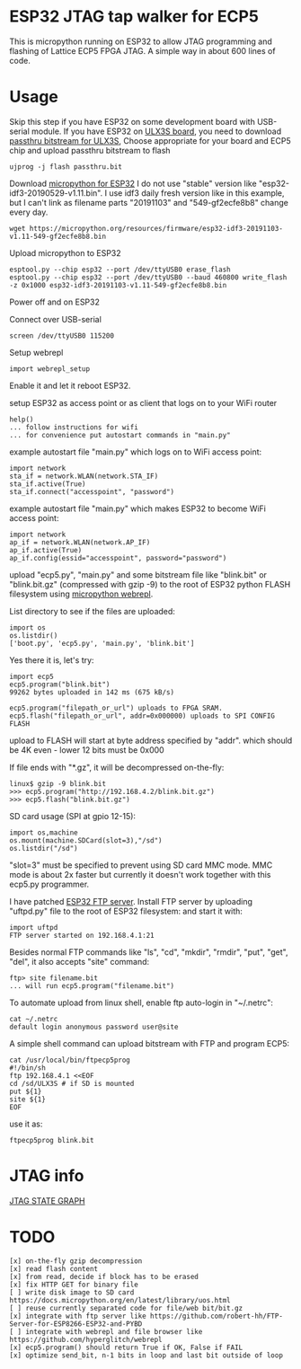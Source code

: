 # ESP32 JTAG tap walker for ECP5

This is micropython running on ESP32 to allow
JTAG programming and flashing of Lattice ECP5 FPGA JTAG.
A simple way in about 600 lines of code.

# Usage

Skip this step if you have ESP32 on some development board with USB-serial module.
If you have ESP32 on [ULX3S board](https://github.com/emard/ulx3s), you need to 
download [passthru bitstream for ULX3S](https://github.com/emard/ulx3s-bin/tree/master/fpga/passthru),
Choose appropriate for your board and ECP5 chip and upload passthru bitstream to flash

    ujprog -j flash passthru.bit

Download [micropython for ESP32](https://micropython.org/download#esp32)
I do not use "stable" version like "esp32-idf3-20190529-v1.11.bin".
I use idf3 daily fresh version like in this example, but I can't link
as filename parts "20191103" and "549-gf2ecfe8b8" change every day. 

    wget https://micropython.org/resources/firmware/esp32-idf3-20191103-v1.11-549-gf2ecfe8b8.bin

Upload micropython to ESP32

    esptool.py --chip esp32 --port /dev/ttyUSB0 erase_flash
    esptool.py --chip esp32 --port /dev/ttyUSB0 --baud 460800 write_flash -z 0x1000 esp32-idf3-20191103-v1.11-549-gf2ecfe8b8.bin

Power off and on ESP32

Connect over USB-serial

    screen /dev/ttyUSB0 115200

Setup webrepl

    import webrepl_setup

Enable it and let it reboot ESP32.

setup ESP32 as access point
or as client that logs on to your WiFi router

    help()
    ... follow instructions for wifi
    ... for convenience put autostart commands in "main.py"

example autostart file "main.py" which logs on to WiFi access point:

    import network
    sta_if = network.WLAN(network.STA_IF)
    sta_if.active(True)
    sta_if.connect("accesspoint", "password")

example autostart file "main.py" which makes ESP32 to become WiFi access point:

    import network
    ap_if = network.WLAN(network.AP_IF)
    ap_if.active(True)
    ap_if.config(essid="accesspoint", password="password")

upload "ecp5.py", "main.py" and some bitstream file like "blink.bit" or
"blink.bit.gz" (compressed with gzip -9) to
the root of ESP32 python FLASH filesystem
using [micropython webrepl](http://micropython.org/webrepl).

List directory to see if the files are uploaded:

    import os
    os.listdir()
    ['boot.py', 'ecp5.py', 'main.py', 'blink.bit']

Yes there it is, let's try:

    import ecp5
    ecp5.program("blink.bit") 
    99262 bytes uploaded in 142 ms (675 kB/s)

    ecp5.program("filepath_or_url") uploads to FPGA SRAM.
    ecp5.flash("filepath_or_url", addr=0x000000) uploads to SPI CONFIG FLASH

upload to FLASH will start at byte address specified by "addr".
which should be 4K even - lower 12 bits must be 0x000

If file ends with "*.gz", it will be decompressed on-the-fly:

    linux$ gzip -9 blink.bit
    >>> ecp5.program("http://192.168.4.2/blink.bit.gz")
    >>> ecp5.flash("blink.bit.gz")

SD card usage (SPI at gpio 12-15):

    import os,machine
    os.mount(machine.SDCard(slot=3),"/sd")
    os.listdir("/sd")

"slot=3" must be specified to prevent using SD card MMC mode.
MMC mode is about 2x faster but currently it doesn't work together
with this ecp5.py programmer.

I have patched [ESP32 FTP
server](https://github.com/emard/FTP-Server-for-ESP8266-ESP32-and-PYBD).
Install FTP server by uploading "uftpd.py" file to the root of ESP32 filesystem:
and start it with:

    import uftpd
    FTP server started on 192.168.4.1:21

Besides normal FTP commands like "ls", "cd", "mkdir", "rmdir", "put", "get", "del",
it also accepts "site" command:

    ftp> site filename.bit
    ... will run ecp5.program("filename.bit")

To automate upload from linux shell,
enable ftp auto-login in "~/.netrc":

    cat ~/.netrc
    default login anonymous password user@site

A simple shell command can upload bitstream
with FTP and program ECP5:

    cat /usr/local/bin/ftpecp5prog
    #!/bin/sh
    ftp 192.168.4.1 <<EOF
    cd /sd/ULX3S # if SD is mounted
    put ${1}
    site ${1}
    EOF

use it as:

    ftpecp5prog blink.bit

# JTAG info

[JTAG STATE GRAPH](https://www.xjtag.com/about-jtag/jtag-a-technical-overview/tap_state_machine1)

# TODO

    [x] on-the-fly gzip decompression
    [x] read flash content
    [x] from read, decide if block has to be erased
    [x] fix HTTP GET for binary file
    [ ] write disk image to SD card https://docs.micropython.org/en/latest/library/uos.html
    [ ] reuse currently separated code for file/web bit/bit.gz
    [x] integrate with ftp server like https://github.com/robert-hh/FTP-Server-for-ESP8266-ESP32-and-PYBD
    [ ] integrate with webrepl and file browser like https://github.com/hyperglitch/webrepl
    [x] ecp5.program() should return True if OK, False if FAIL
    [x] optimize send_bit, n-1 bits in loop and last bit outside of loop
